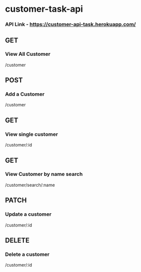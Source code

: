 # customer-task-api
### API Link - https://customer-api-task.herokuapp.com/
## GET
### View All Customer
/customer
## POST
### Add a Customer
/customer
## GET
### View single customer
/customer/:id
## GET
### View Customer by name search
/customer/search/:name
## PATCH
### Update a customer
/customer/:id
## DELETE
### Delete a customer
/customer/:id
